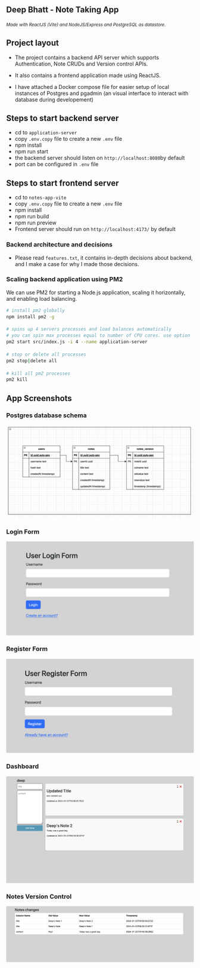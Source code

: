 ## Deep Bhatt - Note Taking App

<i><small>Made with ReactJS (Vite) and NodeJS/Express and PostgreSQL as datastore.</small></i>

## Project layout

- The project contains a backend API server which supports Authentication, Note CRUDs and Version control APIs.

- It also contains a frontend application made using ReactJS.

- I have attached a Docker compose file for easier setup of local instances of Postgres and pgadmin (an visual interface to interact with database during developement)

## Steps to start backend server

- cd to `application-server`
- copy `.env.copy` file to create a new `.env` file
- npm install
- npm run start
- the backend server should listen on `http://localhost:8080`by default
- port can be configured in `.env` file

## Steps to start frontend server

- cd to `notes-app-vite`
- copy `.env.copy` file to create a new `.env` file
- npm install
- npm run build
- npm run preview
- Frontend server should run on `http://localhost:4173/` by default

### Backend architecture and decisions

- Please read `features.txt`, it contains in-depth decisions about backend, and I make a case for why I made those decisions.

### Scaling backend application using PM2

We can use PM2 for starting a Node.js application, scaling it horizontally, and enabling load balancing.

```bash
# install pm2 globally
npm install pm2 -g

# spins up 4 servers processes and load balances automatically
# you can spin max processes equal to number of CPU cores. use option '-i max'
pm2 start src/index.js -i 4 --name application-server

# stop or delete all processes
pm2 stop|delete all

# kill all pm2 processes
pm2 kill
```

## App Screenshots

### Postgres database schema

![Database Schema](screenshots/database-schema.png)

### Login Form

![Dashboard](screenshots/login.png)

### Register Form

![Dashboard](screenshots/register.png)

### Dashboard

![Dashboard](screenshots/dashboard.png)

### Notes Version Control

![Dashboard](screenshots/version.png)
